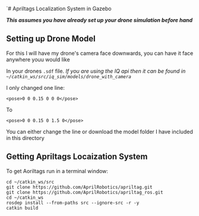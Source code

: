 `# Apriltags Localization System in Gazebo

_**This assumes you have already set up your drone simulation before hand**_


## Setting up Drone Model

For this I will have my drone's camera face downwards, you can have it face anywhere youu would like

In your drones `.sdf` file. _If you are using the IQ api then it can be found in `~/catkin_ws/src/iq_sim/models/drone_with_camera`_

I only changed one line:

```
<pose>0 0 0.15 0 0 0</pose>
```

To

```
<pose>0 0 0.15 0 1.5 0</pose>
```

You can either change the line or download the model folder I have included in this directory

## Getting Apriltags Locaization System

To get Aoriltags run in a terminal window:

```
cd ~/catkin_ws/src                    
git clone https://github.com/AprilRobotics/apriltag.git     
git clone https://github.com/AprilRobotics/apriltag_ros.git 
cd ~/catkin_ws                          
rosdep install --from-paths src --ignore-src -r -y  
catkin build
```
